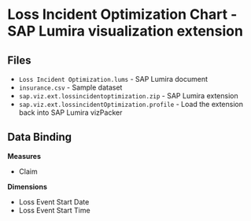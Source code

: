 Loss Incident Optimization Chart - SAP Lumira visualization extension
=================================================

Files
-----------
* `Loss Incident Optimization.lums` - SAP Lumira document
* `insurance.csv` - Sample dataset
* `sap.viz.ext.lossincidentoptimization.zip` - SAP Lumira extension
* `sap.viz.ext.lossincidentOptimization.profile` - Load the extension back into SAP Lumira vizPacker

Data Binding
-------------
<strong>Measures</strong>
* Claim

<strong>Dimensions</strong>
* Loss Event Start Date
* Loss Event Start Time


